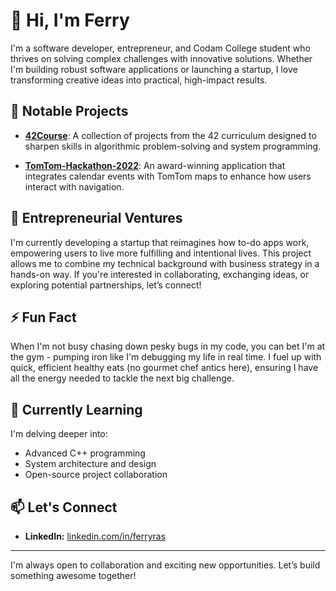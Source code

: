 # 👋 Hi, I'm Ferry

I'm a software developer, entrepreneur, and Codam College student who thrives on solving complex challenges with innovative solutions. Whether I'm building robust software applications or launching a startup, I love transforming creative ideas into practical, high-impact results.

## 🔭 Notable Projects

- **[42Course](https://github.com/f-ras/42Course)**: A collection of projects from the 42 curriculum designed to sharpen skills in algorithmic problem-solving and system programming.

- **[TomTom-Hackathon-2022](https://github.com/f-ras/TomTom-Hackathon-2022)**: An award-winning application that integrates calendar events with TomTom maps to enhance how users interact with navigation.

## 🚀 Entrepreneurial Ventures

I'm currently developing a startup that reimagines how to-do apps work, empowering users to live more fulfilling and intentional lives. This project allows me to combine my technical background with business strategy in a hands-on way. If you're interested in collaborating, exchanging ideas, or exploring potential partnerships, let’s connect!

## ⚡ Fun Fact

When I'm not busy chasing down pesky bugs in my code, you can bet I'm at the gym - pumping iron like I'm debugging my life in real time. I fuel up with quick, efficient healthy eats (no gourmet chef antics here), ensuring I have all the energy needed to tackle the next big challenge.

## 🌱 Currently Learning

I'm delving deeper into:

- Advanced C++ programming
- System architecture and design
- Open-source project collaboration

## 📫 Let's Connect

- **LinkedIn:** [linkedin.com/in/ferryras](https://www.linkedin.com/in/ferryras/)

---

I'm always open to collaboration and exciting new opportunities. Let’s build something awesome together!
